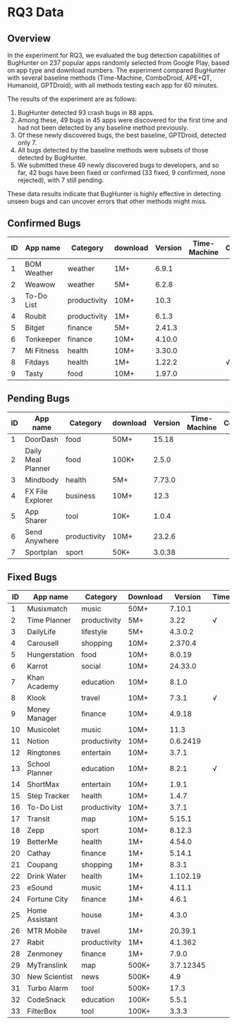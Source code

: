 # RQ3 Data

## Overview

In the experiment for RQ3, we evaluated the bug detection capabilities of BugHunter on 237 popular apps randomly selected from Google Play, based on app type and download numbers. The experiment compared BugHunter with several baseline methods (Time-Machine, ComboDroid, APE+QT, Humanoid, GPTDroid), with all methods testing each app for 60 minutes.

The results of the experiment are as follows:
1. BugHunter detected 93 crash bugs in 88 apps.
2. Among these, 49 bugs in 45 apps were discovered for the first time and had not been detected by any baseline method previously.
3. Of these newly discovered bugs, the best baseline, GPTDroid, detected only 7.
4. All bugs detected by the baseline methods were subsets of those detected by BugHunter.
5. We submitted these 49 newly discovered bugs to developers, and so far, 42 bugs have been fixed or confirmed (33 fixed, 9 confirmed, none rejected), with 7 still pending.

These data results indicate that BugHunter is highly effective in detecting unseen bugs and can uncover errors that other methods might miss.

## Confirmed Bugs

| ID | App name | Category | download | Version | Time-Machine | ComboDroid | APE+QT | Humanoid | GPTDroid |
|----|----------|----------|----------|---------|--------------|------------|---------|----------|----------|
| 1  | BOM Weather | weather | 1M+ | 6.9.1 |  |  |  |  |  |
| 2  | Weawow | weather | 5M+ | 6.2.8 |  |  |  |  |  |
| 3  | To-Do List | productivity | 10M+ | 10.3 |  |  |  |  |  |
| 4  | Roubit | productivity | 1M+ | 6.1.3 |  |  |  | √ |  |
| 5  | Bitget | finance | 5M+ | 2.41.3 |  |  |  |  |  |
| 6  | Tonkeeper | finance | 10M+ | 4.10.0 |  |  |  |  |  |
| 7  | Mi Fitness | health | 10M+ | 3.30.0 |  |  |  |  |  |
| 8  | Fitdays | health | 1M+ | 1.22.2 |  | √ |  |  |  |
| 9  | Tasty | food | 10M+ | 1.97.0 |  |  |  |  |  |


## Pending Bugs

| ID | App name       | Category | download | Version  | Time-Machine | ComboDroid | APE+QT | Humanoid | GPTDroid |
|----|---------------|----------|----------|----------|--------------|------------|---------|----------|----------|
| 1  | DoorDash      | food     | 50M+     | 15.18    |               |            |         |          |          |
| 2  | Daily Meal Planner | food     | 100K+    | 2.5.0    |               |            |         |          |          |
| 3  | Mindbody      | health   | 5M+      | 7.73.0   |               |            |         |          |          |
| 4  | FX File Explorer | business | 10M+     | 12.3     |               |            |         |          |          |
| 5  | App Sharer    | tool     | 10K+     | 1.0.4    |               |            |         |          |          |
| 6  | Send Anywhere  | productivity | 10M+     | 23.2.6   |               |            |         |          |          |
| 7  | Sportplan     | sport    | 50K+     | 3.0.38   |               |            |         |          |          |

## Fixed Bugs

| ID | App name | Category | Download | Version | TimeM | Comb | APE+QT | Humanoid | GPTDroid |
|-------------|-------------------|-------------------|-------------------|------------------|----------------|---------------|-----------------|-------------------|-------------------|
| 1           | Musixmatch        | music             | 50M+              | 7.10.1           |                |               |                 |                   |                   |
| 2           | Time Planner      | productivity      | 5M+               | 3.22             | √     | √    | √      |                   | √        |
| 3           | DailyLife         | lifestyle         | 5M+               | 4.3.0.2          |                |               |                 |                   |                   |
| 4           | Carousell         | shopping          | 10M+              | 2.370.4          |                |               |                 |                   |                   |
| 5           | Hungerstation     | food              | 10M+              | 8.0.19           |                |               |                 |                   |                   |
| 6           | Karrot            | social            | 10M+              | 24.33.0          |                |               |                 |                   |                   |
| 7           | Khan Academy      | education         | 10M+              | 8.1.0            |                |               |                 |                   |                   |
| 8           | Klook             | travel            | 10M+              | 7.3.1            | √     |               | √      | √        | √        |
| 9           | Money Manager     | finance           | 10M+              | 4.9.18           |                |               |                 |                   |                   |
| 10          | Musicolet         | music             | 10M+              | 11.3             |                |               |                 |                   |                   |
| 11          | Notion            | productivity      | 10M+              | 0.6.2419         |                |               |                 |                   |                   |
| 12          | Ringtones         | entertain         | 10M+              | 3.7.1            |                | √    |                 |                   | √        |
| 13          | School Planner    | education         | 10M+              | 8.2.1            | √     |               | √      | √        | √        |
| 14          | ShortMax          | entertain         | 10M+              | 1.9.1            |                |               |                 |                   |                   |
| 15          | Step Tracker      | health            | 10M+              | 1.4.7            |                |               |                 |                   |                   |
| 16          | To-Do List        | productivity      | 10M+              | 3.7.1            |                | √    |                 |                   |                   |
| 17          | Transit           | map               | 10M+              | 5.15.1           |                |               |                 |                   |                   |
| 18          | Zepp              | sport             | 10M+              | 8.12.3           |                |               |                 |                   |                   |
| 19          | BetterMe          | health            | 1M+               | 4.54.0           |                |               |                 |                   |                   |
| 20          | Cathay            | finance           | 1M+               | 5.14.1           |                |               | √      | √        |                   |
| 21          | Coupang           | shopping          | 1M+               | 8.3.1            |                | √    |                 |                   | √        |
| 22          | Drink Water       | health            | 1M+               | 1.102.19         |                |               |                 |                   |                   |
| 23          | eSound            | music             | 1M+               | 4.11.1           |                |               |                 |                   |                   |
| 24          | Fortune City      | finance           | 1M+               | 4.6.1            |                |               |                 |                   |                   |
| 25          | Home Assistant    | house             | 1M+               | 4.3.0            |                |               | √      |                   | √        |
| 26          | MTR Mobile        | travel            | 1M+               | 20.39.1          |                |               |                 |                   |                   |
| 27          | Rabit             | productivity      | 1M+               | 4.1.362          |                |               |                 |                   |                   |
| 28          | Zenmoney          | finance           | 1M+               | 7.9.0            |                |               |                 |                   |                   |
| 29          | MyTranslink       | map               | 500K+             | 3.7.12345        |                |               |                 |                   |                   |
| 30          | New Scientist     | news              | 500K+             | 4.9              |                |               |                 |                   |                   |
| 31          | Turbo Alarm       | tool              | 500K+             | 17.3             |                |               |                 |                   | √        |
| 32          | CodeSnack         | education         | 100K+             | 5.5.1            |                |               |                 |                   |                   |
| 33          | FilterBox         | tool              | 100K+             | 3.3.3            |                |               |                 |                   |                   |

